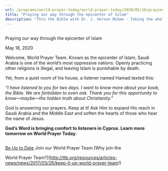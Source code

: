 ```yaml
---
url: /programs/world-prayer-today/world-prayer-today/2020/05/18/praying-our-way-through-the-epicenter-of-islam
title: "Praying our way through the epicenter of Islam"
description: "Thru the Bible with Dr. J. Vernon McGee - Taking the whole Word to the whole world"
---
```







## 
 Praying our way through the epicenter of Islam


May 18, 2020




Welcome, World Prayer Team. Known as the epicenter of Islam, Saudi Arabia is one of the world’s most oppressive nations. Openly practicing other religions is illegal, and leaving Islam is punishable by death. 


Yet, from a quiet room of his house, a listener named Hamad texted this:  

  

*“I have listened to you for two days. I want to know more about your book, the Bible. We are forbidden to even ask. Thank you for this opportunity to know—maybe—the hidden truth about Christianity.”* 


God is answering our prayers. Keep at it! Ask Him to expand His reach in Saudi Arabia and the Middle East and soften the hearts of those who hear the name of Jesus.  

  

**God’s Word is bringing comfort to listeners in Cyprus. Learn more tomorrow on World Prayer Today.**







## 




[Be Up to Date](http://feeds.feedburner.com/WorldPrayerToday "World Prayer Today RSS Feed")
Join our World Prayer Team
[Why join the  

World Prayer Team?](http://ttb.org/resources/articles-news/news/2017/03/26/keep-it-up-world-prayer-team!)




